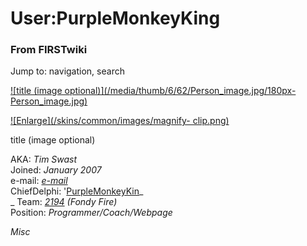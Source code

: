 # User:PurpleMonkeyKing

### From FIRSTwiki

Jump to: navigation, search

[![title \(image optional\)](/media/thumb/6/62/Person_image.jpg/180px-
Person_image.jpg)](/index.php/Image:Person_image.jpg "title \(image
optional\)" )

[![Enlarge](/skins/common/images/magnify-
clip.png)](/index.php/Image:Person_image.jpg "Enlarge" )

title (image optional)

AKA: _Tim Swast_  
Joined: _January 2007_  
e-mail: _[e-mail](mailto:purplemonkeyking_at_gmail_dot_com
"mailto:purplemonkeyking_at_gmail_dot_com" )_  
ChiefDelphi:
'[PurpleMonkeyKin](http://www.chiefdelphi.com/forums/member.php?u=17823
"http://www.chiefdelphi.com/forums/member.php?u=17823" )_  
_ Team: _[2194](/index.php/2194 "2194" )_ _(Fondy Fire)_  
Position: _Programmer/Coach/Webpage_

_Misc_

